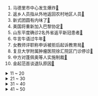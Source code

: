 1. 马德里市中心发生爆炸[:link:](https://s.weibo.com/weibo?q=%23马德里市中心发生爆炸%23&Refer=top)
2. 返乡人员指从外地返回农村地区人员[:link:](https://s.weibo.com/weibo?q=%23返乡人员指从外地返回农村地区人员%23&Refer=top)
3. 新式团圆有内味了[:link:](https://s.weibo.com/weibo?q=%23新式团圆有内味了%23&Refer=top)
4. 美国将重新加入巴黎协定[:link:](https://s.weibo.com/weibo?q=%23美国将重新加入巴黎协定%23&Refer=top)
5. 山东平度确诊2名外省返平新冠患者[:link:](https://s.weibo.com/weibo?q=%23山东平度确诊2名外省返平新冠患者%23&Refer=top)
6. 牛言牛语过牛年[:link:](https://s.weibo.com/weibo?q=%23牛言牛语过牛年%23&Refer=top)
7. 女教师评职称申诉被拒后起诉教育局[:link:](https://s.weibo.com/weibo?q=%23女教师评职称申诉被拒后起诉教育局%23&Refer=top)
8. 复旦大学附属肿瘤医院徐汇院区门诊停诊[:link:](https://s.weibo.com/weibo?q=%23复旦大学附属肿瘤医院徐汇院区门诊停诊%23&Refer=top)
9. 中方对蓬佩奥等人实施制裁[:link:](https://s.weibo.com/weibo?q=%23中方对蓬佩奥等人实施制裁%23&Refer=top)
10. 金起范首谈退队原因[:link:](https://s.weibo.com/weibo?q=%23金起范首谈退队原因%23&Refer=top)
<details>
<summary>11 ~ 20</summary>

11. 敦煌万亩沙漠防护林遭剃光头式砍伐[:link:](https://s.weibo.com/weibo?q=%23敦煌万亩沙漠防护林遭剃光头式砍伐%23&Refer=top)
12. 李雨桐当妈[:link:](https://s.weibo.com/weibo?q=%23李雨桐当妈%23&Refer=top)
13. 拜登正式宣誓就职美国第46任总统[:link:](https://s.weibo.com/weibo?q=%23拜登正式宣誓就职美国第46任总统%23&Refer=top)
14. 顺丰公开暴力分拣识别方法相关专利[:link:](https://s.weibo.com/weibo?q=%23顺丰公开暴力分拣识别方法相关专利%23&Refer=top)
15. 广电时评称不会给郑爽发声露脸机会[:link:](https://s.weibo.com/weibo?q=%23广电时评称不会给郑爽发声露脸机会%23&Refer=top)
16. 全球最大钻石生产商大幅涨价[:link:](https://s.weibo.com/weibo?q=%23全球最大钻石生产商大幅涨价%23&Refer=top)
17. 31省区市新增144例确诊[:link:](https://s.weibo.com/weibo?q=%2331省区市新增144例确诊%23&Refer=top)
18. 岳云鹏 你们辅导作业也崩溃吗[:link:](https://s.weibo.com/weibo?q=%23岳云鹏%20你们辅导作业也崩溃吗%23&Refer=top)
19. 谭松韵年度最佳女演员[:link:](https://s.weibo.com/weibo?q=%23谭松韵年度最佳女演员%23&Refer=top)
20. 终于知道基金赚钱的原因了[:link:](https://s.weibo.com/weibo?q=%23终于知道基金赚钱的原因了%23&Refer=top)
</details>
<details>
<summary>21 ~ 30</summary>

21. 宜昌长江三江段发现大量江豚[:link:](https://s.weibo.com/weibo?q=%23宜昌长江三江段发现大量江豚%23&Refer=top)
22. 闫妮姚晨同框[:link:](https://s.weibo.com/weibo?q=%23闫妮姚晨同框%23&Refer=top)
23. 赵丽颖周翡撕心哭戏[:link:](https://s.weibo.com/weibo?q=%23赵丽颖周翡撕心哭戏%23&Refer=top)
24. 白敬亭录制最强大脑[:link:](https://s.weibo.com/weibo?q=%23白敬亭录制最强大脑%23&Refer=top)
25. 俄男子跑酷脚滑摔下房顶死里逃生[:link:](https://s.weibo.com/weibo?q=%23俄男子跑酷脚滑摔下房顶死里逃生%23&Refer=top)
26. 哈里斯正式宣誓就职美国副总统[:link:](https://s.weibo.com/weibo?q=%23哈里斯正式宣誓就职美国副总统%23&Refer=top)
27. 邢菲直播为自己征婚[:link:](https://s.weibo.com/weibo?q=%23邢菲直播为自己征婚%23&Refer=top)
28. 长大后最可怕的事情[:link:](https://s.weibo.com/weibo?q=%23长大后最可怕的事情%23&Refer=top)
29. 为可爱付费的萌经济能长远吗[:link:](https://s.weibo.com/weibo?q=%23为可爱付费的萌经济能长远吗%23&Refer=top)
30. 揭露1952年美军细菌战[:link:](https://s.weibo.com/weibo?q=%23揭露1952年美军细菌战%23&Refer=top)
</details>
<details>
<summary>31 ~ 40</summary>

31. 奶枣[:link:](https://s.weibo.com/weibo?q=%23奶枣%23&Refer=top)
32. 胡冰卿演的洛枳[:link:](https://s.weibo.com/weibo?q=%23胡冰卿演的洛枳%23&Refer=top)
33. 黄奕8岁女儿近照[:link:](https://s.weibo.com/weibo?q=%23黄奕8岁女儿近照%23&Refer=top)
34. 暗恋橘生淮南[:link:](https://s.weibo.com/weibo?q=%23暗恋橘生淮南%23&Refer=top)
35. 吉林新增本地确诊33例[:link:](https://s.weibo.com/weibo?q=%23吉林新增本地确诊33例%23&Refer=top)
36. 我就是这般女子太好笑了[:link:](https://s.weibo.com/weibo?q=%23我就是这般女子太好笑了%23&Refer=top)
37. 石家庄20例本土确诊行程轨迹[:link:](https://s.weibo.com/weibo?q=%23石家庄20例本土确诊行程轨迹%23&Refer=top)
38. 孩子之间有多浪漫[:link:](https://s.weibo.com/weibo?q=%23孩子之间有多浪漫%23&Refer=top)
39. 丛容温少卿尝汤吻[:link:](https://s.weibo.com/weibo?q=%23丛容温少卿尝汤吻%23&Refer=top)
40. 我就是这般女子[:link:](https://s.weibo.com/weibo?q=%23我就是这般女子%23&Refer=top)
</details>
<details>
<summary>41 ~ 50</summary>

41. 平度[:link:](https://s.weibo.com/weibo?q=%23平度%23&Refer=top)
42. 篮网 骑士[:link:](https://s.weibo.com/weibo?q=%23篮网%20骑士%23&Refer=top)
43. 日本新冠疫情多项数据破纪录[:link:](https://s.weibo.com/weibo?q=%23日本新冠疫情多项数据破纪录%23&Refer=top)
44. 美最高法院受到炸弹威胁[:link:](https://s.weibo.com/weibo?q=%23美最高法院受到炸弹威胁%23&Refer=top)
45. 刘一男[:link:](https://s.weibo.com/weibo?q=%23刘一男%23&Refer=top)
46. 欧文复出[:link:](https://s.weibo.com/weibo?q=%23欧文复出%23&Refer=top)
47. SpaceX第17批星链升空[:link:](https://s.weibo.com/weibo?q=%23SpaceX第17批星链升空%23&Refer=top)
48. 美国总统就职典礼[:link:](https://s.weibo.com/weibo?q=%23美国总统就职典礼%23&Refer=top)
49. 关晓彤剧组伙食[:link:](https://s.weibo.com/weibo?q=%23关晓彤剧组伙食%23&Refer=top)
50. 山西新增2例本土确诊[:link:](https://s.weibo.com/weibo?q=%23山西新增2例本土确诊%23&Refer=top)
</details>